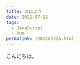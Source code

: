 ```yaml
---
title: おはよう
date: 2022-07-22
tags: 
  - JavaScript
  - Vue
permalink: /20220722a.html
---
```

こんにちは。